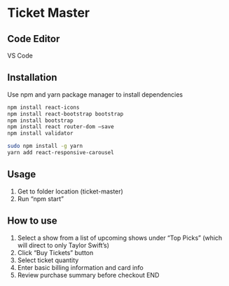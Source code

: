 # Ticket Master

## Code Editor
VS Code

## Installation
Use npm and yarn package manager to install dependencies
```bash
npm install react-icons
npm install react-bootstrap bootstrap 
npm install bootstrap
npm install react router-dom –save
npm install validator

sudo npm install -g yarn
yarn add react-responsive-carousel
```
## Usage
1.	Get to folder location (ticket-master)
2.	Run “npm start”

## How to use
1.	Select a show from a list of upcoming shows under “Top Picks” (which will direct to only Taylor Swift’s)
2.	Click “Buy Tickets” button
3.	Select ticket quantity
4.	Enter basic billing information and card info
5.	Review purchase summary before checkout
END
